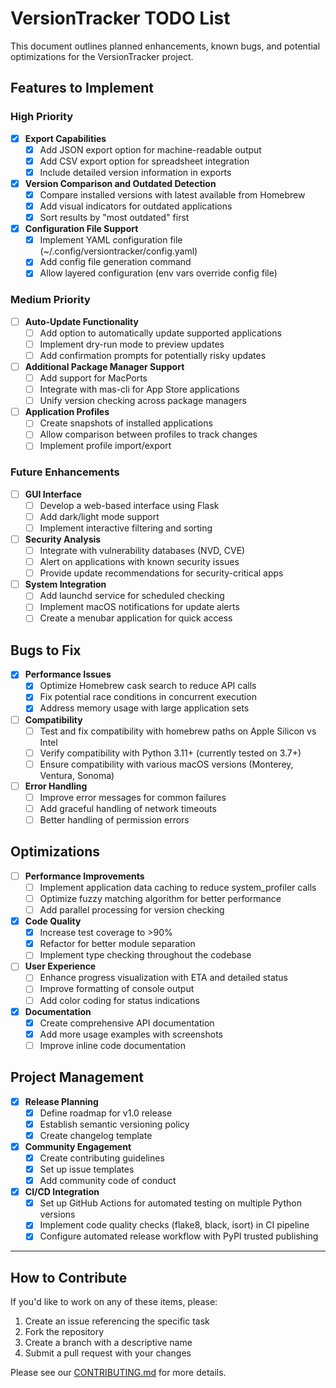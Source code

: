 # VersionTracker TODO List

This document outlines planned enhancements, known bugs, and potential optimizations for the VersionTracker project.

## Features to Implement

### High Priority

- [x] **Export Capabilities**
  - [x] Add JSON export option for machine-readable output
  - [x] Add CSV export option for spreadsheet integration
  - [x] Include detailed version information in exports

- [x] **Version Comparison and Outdated Detection**
  - [x] Compare installed versions with latest available from Homebrew
  - [x] Add visual indicators for outdated applications
  - [x] Sort results by "most outdated" first

- [x] **Configuration File Support**
  - [x] Implement YAML configuration file (~/.config/versiontracker/config.yaml)
  - [x] Add config file generation command
  - [x] Allow layered configuration (env vars override config file)

### Medium Priority

- [ ] **Auto-Update Functionality**
  - [ ] Add option to automatically update supported applications
  - [ ] Implement dry-run mode to preview updates
  - [ ] Add confirmation prompts for potentially risky updates

- [ ] **Additional Package Manager Support**
  - [ ] Add support for MacPorts
  - [ ] Integrate with mas-cli for App Store applications
  - [ ] Unify version checking across package managers

- [ ] **Application Profiles**
  - [ ] Create snapshots of installed applications
  - [ ] Allow comparison between profiles to track changes
  - [ ] Implement profile import/export

### Future Enhancements

- [ ] **GUI Interface**
  - [ ] Develop a web-based interface using Flask
  - [ ] Add dark/light mode support
  - [ ] Implement interactive filtering and sorting

- [ ] **Security Analysis**
  - [ ] Integrate with vulnerability databases (NVD, CVE)
  - [ ] Alert on applications with known security issues
  - [ ] Provide update recommendations for security-critical apps

- [ ] **System Integration**
  - [ ] Add launchd service for scheduled checking
  - [ ] Implement macOS notifications for update alerts
  - [ ] Create a menubar application for quick access

## Bugs to Fix

- [x] **Performance Issues**
  - [x] Optimize Homebrew cask search to reduce API calls
  - [x] Fix potential race conditions in concurrent execution
  - [x] Address memory usage with large application sets

- [ ] **Compatibility**
  - [ ] Test and fix compatibility with homebrew paths on Apple Silicon vs Intel
  - [ ] Verify compatibility with Python 3.11+ (currently tested on 3.7+)
  - [ ] Ensure compatibility with various macOS versions (Monterey, Ventura, Sonoma)

- [ ] **Error Handling**
  - [ ] Improve error messages for common failures
  - [ ] Add graceful handling of network timeouts
  - [ ] Better handling of permission errors

## Optimizations

- [ ] **Performance Improvements**
  - [ ] Implement application data caching to reduce system_profiler calls
  - [ ] Optimize fuzzy matching algorithm for better performance
  - [ ] Add parallel processing for version checking

- [x] **Code Quality**
  - [x] Increase test coverage to >90%
  - [x] Refactor for better module separation
  - [ ] Implement type checking throughout the codebase

- [ ] **User Experience**
  - [ ] Enhance progress visualization with ETA and detailed status
  - [ ] Improve formatting of console output
  - [ ] Add color coding for status indications

- [x] **Documentation**
  - [x] Create comprehensive API documentation
  - [x] Add more usage examples with screenshots
  - [ ] Improve inline code documentation

## Project Management

- [x] **Release Planning**
  - [x] Define roadmap for v1.0 release
  - [x] Establish semantic versioning policy
  - [x] Create changelog template

- [x] **Community Engagement**
  - [x] Create contributing guidelines
  - [x] Set up issue templates
  - [x] Add community code of conduct

- [x] **CI/CD Integration**
  - [x] Set up GitHub Actions for automated testing on multiple Python versions
  - [x] Implement code quality checks (flake8, black, isort) in CI pipeline
  - [x] Configure automated release workflow with PyPI trusted publishing

---

## How to Contribute

If you'd like to work on any of these items, please:
1. Create an issue referencing the specific task
2. Fork the repository
3. Create a branch with a descriptive name
4. Submit a pull request with your changes

Please see our [CONTRIBUTING.md](CONTRIBUTING.md) for more details.

